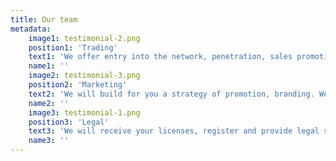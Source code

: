 ```yaml
---
title: Our team
metadata:
    image1: testimonial-2.png
    position1: 'Trading'
    text1: 'We offer entry into the network, penetration, sales promotion, sales, visits to target audiences.'
    name1: ''
    image2: testimonial-3.png
    position2: 'Marketing'
    text2: 'We will build for you a strategy of promotion, branding. We will make advertising support.'
    name2: ''
    image3: testimonial-1.png
    position3: 'Legal'
    text3: 'We will receive your licenses, register and provide legal support.'
    name3: ''
---
```


